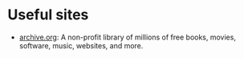 # Useful sites

* [archive.org](https://archive.org/): A non-profit library of millions of free books, movies, software, music, websites, and more.

